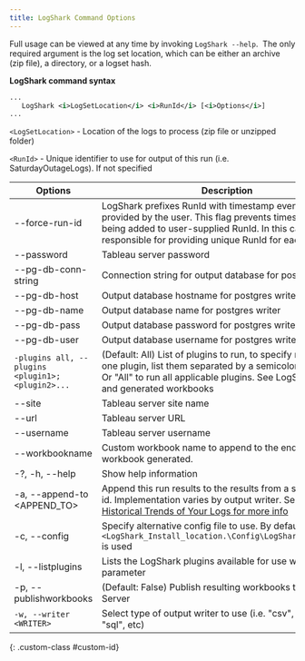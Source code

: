 ```yaml
---
title: LogShark Command Options
---
```


Full usage can be viewed at any time by invoking `LogShark --help`.  The only required argument is the log set location, which can be either an archive (zip file), a directory, or a logset hash. 

**LogShark command syntax**

```xml
...
   LogShark <i>LogSetLocation</i> <i>RunId</i> [<i>Options</i>]
...
```
`<LogSetLocation>` - Location of the logs to process (zip file or unzipped folder)

`<RunId>` - Unique identifier to use for output of this run (i.e. SaturdayOutageLogs). If not specified 


| **Options** | Description  |
|-------------|--------------|
 --force-run-id |LogShark prefixes RunId with timestamp even if RunId provided by the user. This flag prevents timestamps from being added to user-supplied RunId. In this case, you are responsible for providing unique RunId for each run |
| --password | Tableau server password |
| --pg-db-conn-string | Connection string for output database for postgres writer |
| --pg-db-host | Output database hostname for postgres writer |
| --pg-db-name | Output database name for postgres writer |
| --pg-db-pass | Output database password for postgres writer |
| --pg-db-user | Output database username for postgres writer |
| `-plugins all, --plugins <plugin1>;<plugin2>...` | (Default: All) List of plugins to run, to specify more than one plugin, list them separated by a semicolon, no spaces. Or "All" to run all applicable plugins. See LogShark plugins and generated workbooks |
| --site | Tableau server site name |
| --url | Tableau server URL | 
| --username | Tableau server username | 
| --workbookname <string> | Custom workbook name to append to the end of each workbook generated. | 
| -?, -h, --help | Show help information | 
| -a, --append-to <APPEND_TO>  | Append this run results to the results from a specified run id. Implementation varies by output writer. See <a href="logshark_postgres">Visualize Historical Trends of Your Logs for more info | 
| -c, --config <CONFIG>  | Specify alternative config file to use. By default `<LogShark_Install_location.\Config\LogSharkConfig.json` is used | 
| -l, --listplugins | Lists the LogShark plugins available for use with `--plugins` parameter |
| -p, --publishworkbooks | (Default: False) Publish resulting workbooks to Tableau Server | 
| `-w, --writer <WRITER>` | Select type of output writer to use (i.e. "csv", "postgres, "sql", etc) | 
{: .custom-class #custom-id}
 

